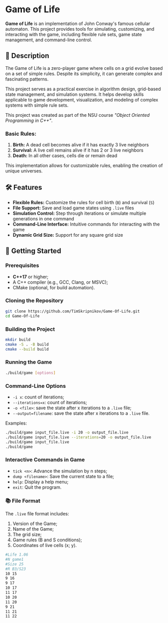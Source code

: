 # Game of Life

**Game of Life** is an implementation of John Conway's famous cellular automaton. This project provides tools for simulating, customizing, and interacting with the game, including flexible rule sets, game state management, and command-line control.

## 📖 Description

The Game of Life is a zero-player game where cells on a grid evolve based on a set of simple rules. Despite its simplicity, it can generate complex and fascinating patterns.

This project serves as a practical exercise in algorithm design, grid-based state management, and simulation systems. It helps develop skills applicable to game development, visualization, and modeling of complex systems with simple rule sets.

This project was created as part of the NSU course *"Object Oriented Programming in C++"*.

### Basic Rules:
1. **Birth:** A dead cell becomes alive if it has exactly 3 live neighbors
2. **Survival:** A live cell remains alive if it has 2 or 3 live neighbors
3. **Death:** In all other cases, cells die or remain dead

This implementation allows for customizable rules, enabling the creation of unique universes.

## 🛠️ Features

- **Flexible Rules:** Customize the rules for cell birth (`B`) and survival (`S`)
- **File Support:** Save and load game states using `.live` files
- **Simulation Control:** Step through iterations or simulate multiple generations in one command
- **Command-Line Interface:** Intuitive commands for interacting with the game
- **Dynamic Grid Size:** Support for any square grid size

## 🚀 Getting Started

### Prerequisites

- **C++17** or higher;
- A C++ compiler (e.g., GCC, Clang, or MSVC);
- CMake (optional, for build automation).

### Cloning the Repository

```bash
git clone https://github.com/TimSkripnikov/Game-Of-Life.git
cd Game-Of-Life
```

### Building the Project

```bash
mkdir build
cmake -S . -B build
cmake --build build
```

### Running the Game
```bash
./build/game [options]
```
### Command-Line Options

- `-i x`: count of iterations;
- `--iterations=x`: count of iterations;
- `-o <file>`: save the state after x iterations to a `.live` file;
- `--output=filename`: save the state after x iterations to a `.live` file.

Examples:
```bash
./build/game input_file.live -i 20 -o output_file.live
./build/game input_file.live --iterations=20 -o output_file.live
./build/game input_file.live
./build/game
```

### Interactive Commands in Game

- `tick <n>`: Advance the simulation by n steps;
- `dump <filename>`: Save the current state to a file;
- `help`: Display a help menu;
- `exit`: Quit the program.

### 📚 File Format

The `.live` file format includes:
1. Version of the Game;
2. Name of the Game;
3. The grid size;
4. Game rules (B and S conditions);
5. Coordinates of live cells (x; y).

```bash
#Life 1.06
#N game1
#Size 25
#R B3/S23
10 15
9 16
9 17
10 17
11 17
10 20
11 20
9 21
11 21
11 22
```

